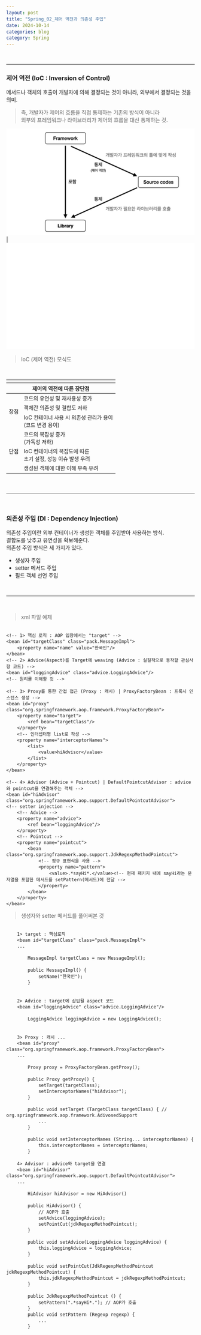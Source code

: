 ```yaml
---
layout: post
title: "Spring_02_제어 역전과 의존성 주입"
date: 2024-10-14
categories: blog
category: Spring
---
```


<br>

---

### 제어 역전 (IoC : Inversion of Control)
메서드나 객체의 호출이 개발자에 의해 결정되는 것이 아니라, 외부에서 결정되는 것을 의미. <br>

> 즉, 개발자가 제어의 흐름을 직접 통제하는 기존의 방식이 아니라 <br>
외부의 프레임워크나 라이브러리가 제어의 흐름을 대신 통제하는 것. <br>


![](/assets/image/2024-10-13-Framework_Library.png) | ![](/assets/image/spacer.png)

> IoC (제어 역전) 모식도 <br>

<br>

<table>
    <thead>
        <tr>
            <th></th><th></th>
        </tr>
    </thead>
    <thead>
        <tr>
            <th colspan="2">제어의 역전에 따른 장단점</th>
            <!-- <th></th> -->
        </tr>
    </thead>
    <tbody>
        <tr>
            <td rowspan="3">장점</td>
            <td>코드의 유연성 및 재사용성 증가</td>
        </tr>
        <tr>
            <!-- <td></td> -->
            <td>객체간 의존성 및 결합도 저하</td>
        </tr>
        <tr>
            <!-- <td></td> -->
            <td>IoC 컨테이너 사용 시 의존성 관리가 용이<br>(코드 변경 용이)</td>
        </tr>
        <tr>
            <td rowspan="3">단점</td>
            <td>코드의 복잡성 증가<br>(가독성 저하)</td>
        </tr>
        <tr>
            <!-- <td></td> -->
            <td>IoC 컨테이너의 복잡도에 따른<br>초기 설정, 성능 이슈 발생 우려</td>
        </tr>
        <tr>
            <!-- <td></td> -->
            <td>생성된 객체에 대한 이해 부족 우려 </td>
        </tr>
    </tbody>
    <thead>
        <tr>
            <th></th><th></th>
        </tr>
    </thead>
</table>

<br>
<hr>
<br>



### 의존성 주입 (DI : Dependency Injection)
의존성 주입이란 외부 컨테이너가 생성한 객체를 주입받아 사용하는 방식. <br>
결합도를 낮추고 유연성을 확보해준다. <br>
의존성 주입 방식은 세 가지가 있다. <br>
- 생성자 주입<br>
- setter 메서드 주입<br>
- 필드 객체 선언 주입<br>
<br>
<hr>
<br>


> xml 파일 예제
<pre><code>
&lt;!-- 1&gt; 핵심 로직 : AOP 입장에서는 "target" --&gt;
&lt;bean id="targetClass" class="pack.MessageImpl"&gt;
    &lt;property name="name" value="한국인"/&gt;
&lt;/bean&gt;
&lt;!-- 2&gt; Advice(Aspect)를 Target에 weaving (Advice : 실질적으로 동작할 관심사항 코드) --&gt;
&lt;bean id="loggingAdvice" class="advice.LoggingAdvice"/&gt;
&lt;!-- 원리를 이해할 것 --&gt;

&lt;!-- 3&gt; Proxy를 통한 간접 접근 (Proxy : 캐시) | ProxyFactoryBean : 프록시 인스턴스 생성 --&gt;
&lt;bean id="proxy" class="org.springframework.aop.framework.ProxyFactoryBean"&gt;
    &lt;property name="target"&gt;
        &lt;ref bean="targetClass"/&gt;
    &lt;/property&gt;
    &lt;!-- 인터셉터명 list로 작성 --&gt;
    &lt;property name="interceptorNames"&gt;
        &lt;list&gt;
            &lt;value&gt;hiAdvisor&lt;/value&gt;
        &lt;/list&gt;
    &lt;/property&gt;
&lt;/bean&gt;

&lt;!-- 4&gt; Advisor (Advice + Pointcut) | DefaultPointcutAdvisor : advice와 pointcut을 연결해주는 객체 --&gt;
&lt;bean id="hiAdvisor" class="org.springframework.aop.support.DefaultPointcutAdvisor"&gt;
&lt;!-- setter injection --&gt;
    &lt;!-- Advice --&gt;
    &lt;property name="advice"&gt;
        &lt;ref bean="loggingAdvice"/&gt;
    &lt;/property&gt;
    &lt;!-- Pointcut --&gt;
    &lt;property name="pointcut"&gt;
        &lt;bean class="org.springframework.aop.support.JdkRegexpMethodPointcut"&gt;
            &lt;!-- 정규 표현식을 사용 --&gt;
            &lt;property name="pattern"&gt;
                &lt;value&gt;.*sayHi*.&lt;/value&gt;&lt;!-- 현재 패키지 내에 sayHi라는 문자열을 포함한 메서드를 setPattern(메서드)에 전달 --&gt;
            &lt;/property&gt;
        &lt;/bean&gt;
    &lt;/property&gt;
&lt;/bean&gt;
</code></pre>



> 생성자와 setter 메서드를 풀어써본 것
<pre><code>
    1> target : 핵심로직
    &lt;bean id="targetClass" class="pack.MessageImpl">
    ...
        
        MessageImpl targetClass = new MessageImpl();

        public MessageImpl() {
            setName("한국인");
        }


    2> Advice : target에 삽입될 aspect 코드
    &lt;bean id="loggingAdvice" class="advice.LoggingAdvice"/>

        LoggingAdvice loggingAdvice = new LoggingAdvice();


    3> Proxy : 캐시 ...
    &lt;bean id="proxy" class="org.springframework.aop.framework.ProxyFactoryBean">
    ...

        Proxy proxy = ProxyFactoryBean.getProxy();
    
        public Proxy getProxy() {
            setTarget(targetClass);
            setInterceptorNames("hiAdvisor");
        }

        public void setTarget (TargetClass targetClass) { // org.springframework.aop.framework.AdivosedSupport
            ...
        }

        public void setInterceptorNames (String... interceptorNames) {
            this.interceptorNames = interceptorNames;
        }
    
    4> Advisor : advice와 target을 연결
    &lt;bean id="hiAdvisor" class="org.springframework.aop.support.DefaultPointcutAdvisor">
    ...
        
        HiAdvisor hiAdvisor = new HiAdvisor()

        public HiAdvisor() {
            // AOP가 호출
            setAdvice(loggingAdvice);
            setPointCut(jdkRegexpMethodPointcut);
        }

        public void setAdvice(LoggingAdvice loggingAdvice) {
            this.loggingAdvice = loggingAdvice;
        }

        public void setPointCut(JdkRegexpMethodPointcut jdkRegexpMethodPointcut) {
            this.jdkRegexpMethodPointcut = jdkRegexpMethodPointcut;
        }

        public JdkRegexpMethodPointcut () {
            setPattern(".*sayHi*."); // AOP가 호출
        }
        public void setPattern (Regexp regexp) {
            ...
        }
</code></pre>

